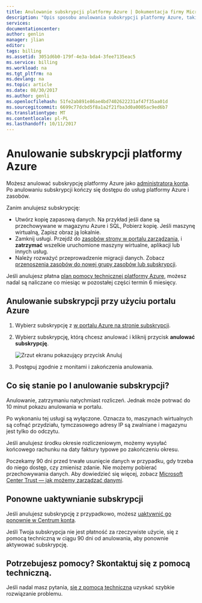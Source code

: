 ```yaml
---
title: Anulowanie subskrypcji platformy Azure | Dokumentacja firmy Microsoft
description: "Opis sposobu anulowania subskrypcji platformy Azure, takich jak subskrypcji bezpłatnej wersji próbnej"
services: 
documentationcenter: 
author: genlin
manager: jlian
editor: 
tags: billing
ms.assetid: 3051d6b0-179f-4e3a-bda4-3fee7135eac5
ms.service: billing
ms.workload: na
ms.tgt_pltfrm: na
ms.devlang: na
ms.topic: article
ms.date: 08/30/2017
ms.author: genli
ms.openlocfilehash: 51fe2ab891e86ae4bd7402622231af47f35aa01d
ms.sourcegitcommit: 6699c77dcbd5f8a1a2f21fba3d0a0005ac9ed6b7
ms.translationtype: MT
ms.contentlocale: pl-PL
ms.lasthandoff: 10/11/2017
---
```

# <a name="cancel-your-subscription-for-azure"></a>Anulowanie subskrypcji platformy Azure

Możesz anulować subskrypcję platformy Azure jako [administratora konta](billing-subscription-transfer.md#whoisaa). Po anulowaniu subskrypcji kończy się dostępu do usług platformy Azure i zasobów.

Zanim anulujesz subskrypcję:

* Utwórz kopię zapasową danych. Na przykład jeśli dane są przechowywane w magazynu Azure i SQL, Pobierz kopię. Jeśli maszynę wirtualną, Zapisz obraz ją lokalnie.
* Zamknij usługi. Przejdź do [zasobów strony w portalu zarządzania](https://ms.portal.azure.com/?flight=1#blade/HubsExtension/Resources/resourceType/Microsoft.Resources%2Fresources), i **zatrzymać** wszelkie uruchomione maszyny wirtualne, aplikacji lub innych usług.
* Należy rozważyć przeprowadzenie migracji danych. Zobacz [przenoszenia zasobów do nowej grupy zasobów lub subskrypcji](../azure-resource-manager/resource-group-move-resources.md).

Jeśli anulujesz płatna [plan pomocy technicznej platformy Azure](https://azure.microsoft.com/support/plans/), możesz nadal są naliczane co miesiąc w pozostałej części termin 6 miesięcy.

## <a name="cancel-subscription-using-the-azure-portal"></a>Anulowanie subskrypcji przy użyciu portalu Azure

1. Wybierz subskrypcję z [w portalu Azure na stronie subskrypcji](https://portal.azure.com/#blade/Microsoft_Azure_Billing/SubscriptionsBlade).
1. Wybierz subskrypcję, którą chcesz anulować i kliknij przycisk **anulować subskrypcję**.

    ![Zrzut ekranu pokazujący przycisk Anuluj](./media/billing-how-to-cancel-azure-subscription/cancel_ibiza.png)
1. Postępuj zgodnie z monitami i zakończenia anulowania.

## <a name="what-happens-after-i-cancel-my-subscription"></a>Co się stanie po I anulowanie subskrypcji?

Anulowanie, zatrzymaniu natychmiast rozliczeń. Jednak może potrwać do 10 minut pokazu anulowania w portalu.

Po wykonaniu tej usługi są wyłączone. Oznacza to, maszynach wirtualnych są cofnąć przydziału, tymczasowego adresy IP są zwalniane i magazynu jest tylko do odczytu.

Jeśli anulujesz środku okresie rozliczeniowym, możemy wysyłać końcowego rachunku na daty faktury typowe po zakończeniu okresu. 

Poczekamy 90 dni przed trwałe usunięcie danych w przypadku, gdy trzeba do niego dostęp, czy zmienisz zdanie. Nie możemy pobierać przechowywania danych. Aby dowiedzieć się więcej, zobacz [Microsoft Center Trust — jak możemy zarządzać danymi](https://go.microsoft.com/fwLink/p/?LinkID=822930&clcid=0x409).

## <a name="reactivate-subscription"></a>Ponowne uaktywnianie subskrypcji

Jeśli anulujesz subskrypcję z przypadkowo, możesz [uaktywnić go ponownie w Centrum konta](billing-subscription-become-disable.md).

Jeśli Twoja subskrypcja nie jest płatność za rzeczywiste użycie, się z pomocą techniczną w ciągu 90 dni od anulowania, aby ponownie aktywować subskrypcję.

## <a name="need-help-contact-support"></a>Potrzebujesz pomocy? Skontaktuj się z pomocą techniczną.

Jeśli nadal masz pytania, [się z pomocą techniczną](https://portal.azure.com/?#blade/Microsoft_Azure_Support/HelpAndSupportBlade) uzyskać szybkie rozwiązanie problemu.
